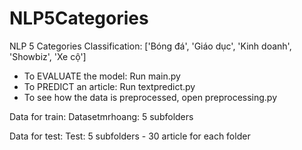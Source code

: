 # NLP5Categories
NLP 5 Categories Classification: ['Bóng đá', 'Giáo dục', 'Kinh doanh', 'Showbiz', 'Xe cộ']

  - To EVALUATE the model: Run main.py
  - To PREDICT an article: Run textpredict.py
  - To see how the data is preprocessed, open preprocessing.py

Data for train: Datasetmrhoang: 5 subfolders

Data for test: Test: 5 subfolders - 30 article for each folder
